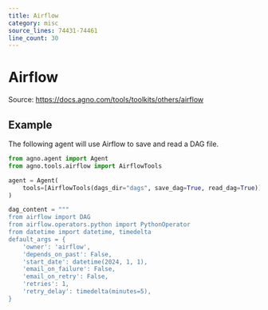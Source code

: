 ```yaml
---
title: Airflow
category: misc
source_lines: 74431-74461
line_count: 30
---
```


# Airflow
Source: https://docs.agno.com/tools/toolkits/others/airflow



## Example

The following agent will use Airflow to save and read a DAG file.

```python cookbook/tools/airflow_tools.py
from agno.agent import Agent
from agno.tools.airflow import AirflowTools

agent = Agent(
    tools=[AirflowTools(dags_dir="dags", save_dag=True, read_dag=True)], show_tool_calls=True, markdown=True
)

dag_content = """
from airflow import DAG
from airflow.operators.python import PythonOperator
from datetime import datetime, timedelta
default_args = {
    'owner': 'airflow',
    'depends_on_past': False,
    'start_date': datetime(2024, 1, 1),
    'email_on_failure': False,
    'email_on_retry': False,
    'retries': 1,
    'retry_delay': timedelta(minutes=5),
}
